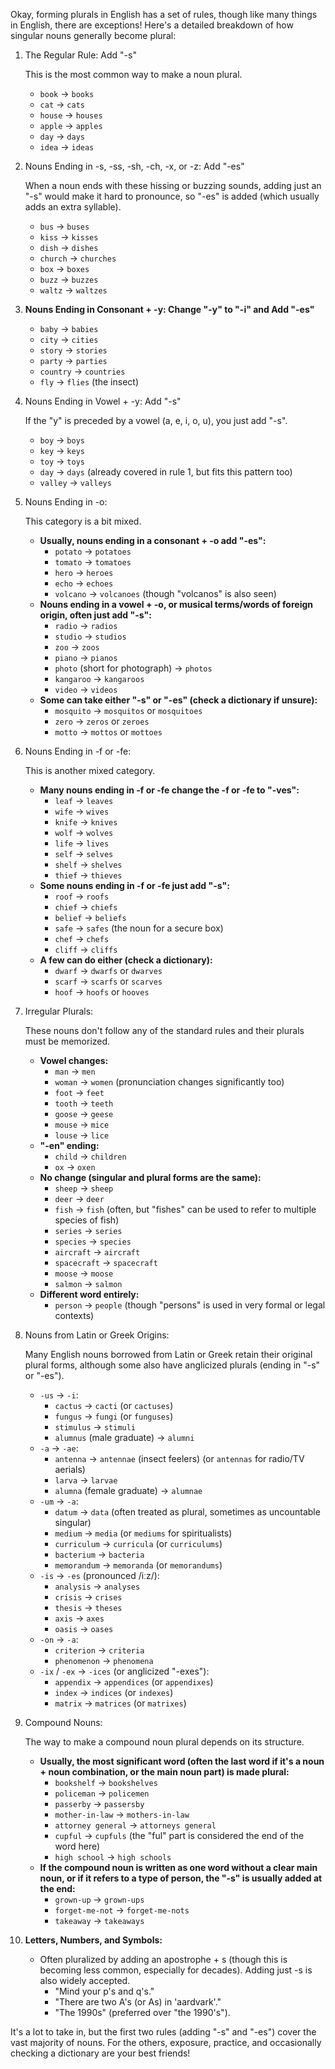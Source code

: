 Okay, forming plurals in English has a set of rules, though like many things in English, there are exceptions! Here's a detailed breakdown of how singular nouns generally become plural:

1. The Regular Rule: Add "-s"
    
    This is the most common way to make a noun plural.
    
    - `book` → `books`
    - `cat` → `cats`
    - `house` → `houses`
    - `apple` → `apples`
    - `day` → `days`
    - `idea` → `ideas`
2. Nouns Ending in -s, -ss, -sh, -ch, -x, or -z: Add "-es"
    
    When a noun ends with these hissing or buzzing sounds, adding just an "-s" would make it hard to pronounce, so "-es" is added (which usually adds an extra syllable).
    
    - `bus` → `buses`
    - `kiss` → `kisses`
    - `dish` → `dishes`
    - `church` → `churches`
    - `box` → `boxes`
    - `buzz` → `buzzes`
    - `waltz` → `waltzes`
3. **Nouns Ending in Consonant + -y: Change "-y" to "-i" and Add "-es"**
    
    - `baby` → `babies`
    - `city` → `cities`
    - `story` → `stories`
    - `party` → `parties`
    - `country` → `countries`
    - `fly` → `flies` (the insect)
4. Nouns Ending in Vowel + -y: Add "-s"
    
    If the "y" is preceded by a vowel (a, e, i, o, u), you just add "-s".
    
    - `boy` → `boys`
    - `key` → `keys`
    - `toy` → `toys`
    - `day` → `days` (already covered in rule 1, but fits this pattern too)
    - `valley` → `valleys`
5. Nouns Ending in -o:
    
    This category is a bit mixed.
    
    - **Usually, nouns ending in a consonant + -o add "-es":**
        - `potato` → `potatoes`
        - `tomato` → `tomatoes`
        - `hero` → `heroes`
        - `echo` → `echoes`
        - `volcano` → `volcanoes` (though "volcanos" is also seen)
    - **Nouns ending in a vowel + -o, or musical terms/words of foreign origin, often just add "-s":**
        - `radio` → `radios`
        - `studio` → `studios`
        - `zoo` → `zoos`
        - `piano` → `pianos`
        - `photo` (short for photograph) → `photos`
        - `kangaroo` → `kangaroos`
        - `video` → `videos`
    - **Some can take either "-s" or "-es" (check a dictionary if unsure):**
        - `mosquito` → `mosquitos` or `mosquitoes`
        - `zero` → `zeros` or `zeroes`
        - `motto` → `mottos` or `mottoes`
6. Nouns Ending in -f or -fe:
    
    This is another mixed category.
    
    - **Many nouns ending in -f or -fe change the -f or -fe to "-ves":**
        - `leaf` → `leaves`
        - `wife` → `wives`
        - `knife` → `knives`
        - `wolf` → `wolves`
        - `life` → `lives`
        - `self` → `selves`
        - `shelf` → `shelves`
        - `thief` → `thieves`
    - **Some nouns ending in -f or -fe just add "-s":**
        - `roof` → `roofs`
        - `chief` → `chiefs`
        - `belief` → `beliefs`
        - `safe` → `safes` (the noun for a secure box)
        - `chef` → `chefs`
        - `cliff` → `cliffs`
    - **A few can do either (check a dictionary):**
        - `dwarf` → `dwarfs` or `dwarves`
        - `scarf` → `scarfs` or `scarves`
        - `hoof` → `hoofs` or `hooves`
7. Irregular Plurals:
    
    These nouns don't follow any of the standard rules and their plurals must be memorized.
    
    - **Vowel changes:**
        - `man` → `men`
        - `woman` → `women` (pronunciation changes significantly too)
        - `foot` → `feet`
        - `tooth` → `teeth`
        - `goose` → `geese`
        - `mouse` → `mice`
        - `louse` → `lice`
    - **"-en" ending:**
        - `child` → `children`
        - `ox` → `oxen`
    - **No change (singular and plural forms are the same):**
        - `sheep` → `sheep`
        - `deer` → `deer`
        - `fish` → `fish` (often, but "fishes" can be used to refer to multiple species of fish)
        - `series` → `series`
        - `species` → `species`
        - `aircraft` → `aircraft`
        - `spacecraft` → `spacecraft`
        - `moose` → `moose`
        - `salmon` → `salmon`
    - **Different word entirely:**
        - `person` → `people` (though "persons" is used in very formal or legal contexts)
8. Nouns from Latin or Greek Origins:
    
    Many English nouns borrowed from Latin or Greek retain their original plural forms, although some also have anglicized plurals (ending in "-s" or "-es").
    
    - `-us` → `-i`:
        - `cactus` → `cacti` (or `cactuses`)
        - `fungus` → `fungi` (or `funguses`)
        - `stimulus` → `stimuli`
        - `alumnus` (male graduate) → `alumni`
    - `-a` → `-ae`:
        - `antenna` → `antennae` (insect feelers) (or `antennas` for radio/TV aerials)
        - `larva` → `larvae`
        - `alumna` (female graduate) → `alumnae`
    - `-um` → `-a`:
        - `datum` → `data` (often treated as plural, sometimes as uncountable singular)
        - `medium` → `media` (or `mediums` for spiritualists)
        - `curriculum` → `curricula` (or `curriculums`)
        - `bacterium` → `bacteria`
        - `memorandum` → `memoranda` (or `memorandums`)
    - `-is` → `-es` (pronounced /iːz/):
        - `analysis` → `analyses`
        - `crisis` → `crises`
        - `thesis` → `theses`
        - `axis` → `axes`
        - `oasis` → `oases`
    - `-on` → `-a`:
        - `criterion` → `criteria`
        - `phenomenon` → `phenomena`
    - `-ix` / `-ex` → `-ices` (or anglicized "-exes"):
        - `appendix` → `appendices` (or `appendixes`)
        - `index` → `indices` (or `indexes`)
        - `matrix` → `matrices` (or `matrixes`)
9. Compound Nouns:
    
    The way to make a compound noun plural depends on its structure.
    
    - **Usually, the most significant word (often the last word if it's a noun + noun combination, or the main noun part) is made plural:**
        - `bookshelf` → `bookshelves`
        - `policeman` → `policemen`
        - `passerby` → `passersby`
        - `mother-in-law` → `mothers-in-law`
        - `attorney general` → `attorneys general`
        - `cupful` → `cupfuls` (the "ful" part is considered the end of the word here)
        - `high school` → `high schools`
    - **If the compound noun is written as one word without a clear main noun, or if it refers to a type of person, the "-s" is usually added at the end:**
        - `grown-up` → `grown-ups`
        - `forget-me-not` → `forget-me-nots`
        - `takeaway` -> `takeaways`
10. **Letters, Numbers, and Symbols:**
    
    - Often pluralized by adding an apostrophe + s (though this is becoming less common, especially for decades). Adding just -s is also widely accepted.
        - "Mind your p's and q's."
        - "There are two A's (or As) in 'aardvark'."
        - "The 1990s" (preferred over "the 1990's").

It's a lot to take in, but the first two rules (adding "-s" and "-es") cover the vast majority of nouns. For the others, exposure, practice, and occasionally checking a dictionary are your best friends!